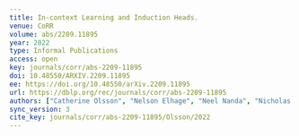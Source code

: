 ```yaml
---
title: In-context Learning and Induction Heads.
venue: CoRR
volume: abs/2209.11895
year: 2022
type: Informal Publications
access: open
key: journals/corr/abs-2209-11895
doi: 10.48550/ARXIV.2209.11895
ee: https://doi.org/10.48550/arXiv.2209.11895
url: https://dblp.org/rec/journals/corr/abs-2209-11895
authors: ["Catherine Olsson", "Nelson Elhage", "Neel Nanda", "Nicholas Joseph", "Nova DasSarma", "Tom Henighan", "Ben Mann", "Amanda Askell", "Yuntao Bai", "Anna Chen", "Tom Conerly", "Dawn Drain", "Deep Ganguli", "Zac Hatfield-Dodds", "Danny Hernandez", "Scott Johnston", "Andy Jones", "Jackson Kernion", "Liane Lovitt", "Kamal Ndousse", "Dario Amodei", "Tom Brown", "Jack Clark", "Jared Kaplan", "Sam McCandlish", "Chris Olah"]
sync_version: 3
cite_key: journals/corr/abs-2209-11895/Olsson/2022
---
```

